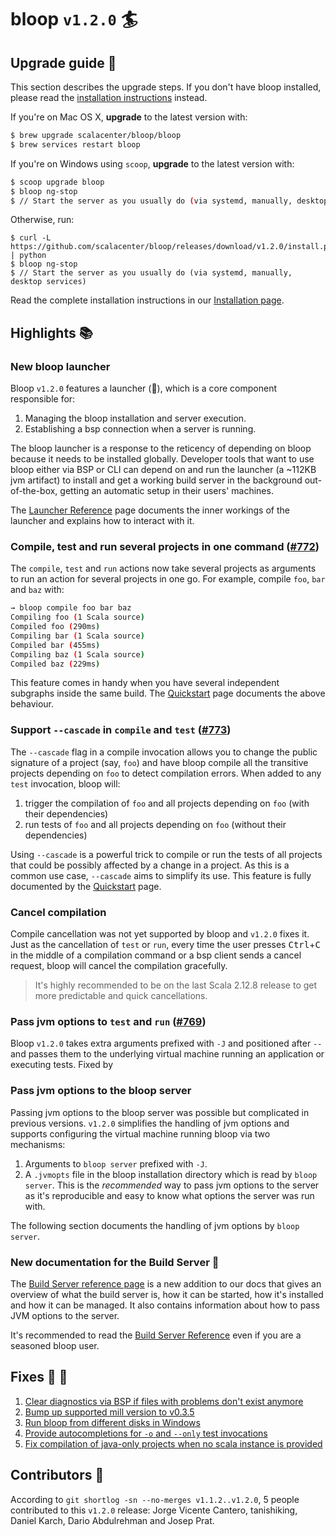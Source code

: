 # bloop `v1.2.0` :surfer:

## Upgrade guide :electric_plug:

This section describes the upgrade steps. If you don't have bloop installed, please read
the [installation instructions][] instead.

If you're on Mac OS X, **upgrade** to the latest version with:

```sh
$ brew upgrade scalacenter/bloop/bloop
$ brew services restart bloop
```

If you're on Windows using `scoop`, **upgrade** to the latest version with:

```sh
$ scoop upgrade bloop
$ bloop ng-stop
$ // Start the server as you usually do (via systemd, manually, desktop services)
```

Otherwise, run:

```
$ curl -L https://github.com/scalacenter/bloop/releases/download/v1.2.0/install.py | python
$ bloop ng-stop
$ // Start the server as you usually do (via systemd, manually, desktop services)
```

Read the complete installation instructions in our [Installation page][installation instructions].

## Highlights :books:

### New bloop launcher

Bloop `v1.2.0` features a launcher (:rocket:), which is a core component responsible for:

1. Managing the bloop installation and server execution.
1. Establishing a bsp connection when a server is running.

The bloop launcher is a response to the reticency of depending on bloop because it needs to be
installed globally. Developer tools that want to use bloop either via BSP or CLI can depend on and
run the launcher (a ~112KB jvm artifact) to install and get a working build server in the background
out-of-the-box, getting an automatic setup in their users' machines.

The [Launcher Reference](https://scalacenter.github.io/bloop/docs/launcher-reference) page documents
the inner workings of the launcher and explains how to interact with it.

### Compile, test and run several projects in one command ([#772](https://github.com/scalacenter/bloop/pull/772))

The `compile`, `test` and `run` actions now take several projects as arguments to run an action for
several projects in one go. For example, compile `foo`, `bar` and `baz` with:

```bash
→ bloop compile foo bar baz
Compiling foo (1 Scala source)
Compiled foo (290ms)
Compiling bar (1 Scala source)
Compiled bar (455ms)
Compiling baz (1 Scala source)
Compiled baz (229ms)
```

This feature comes in handy when you have several independent subgraphs inside the same build. The
[Quickstart](https://scalacenter.github.io/bloop/docs/usage) page documents the above behaviour.

### Support `--cascade` in `compile` and `test` ([#773](https://github.com/scalacenter/bloop/pull/773))

The `--cascade` flag in a compile invocation allows you to change the public signature of a project
(say, `foo`) and have bloop compile all the transitive projects depending on `foo` to detect
compilation errors. When added to any `test` invocation, bloop will:

1. trigger the compilation of `foo` and all projects depending on `foo` (with their dependencies)
1. run tests of `foo` and all projects depending on `foo` (without their dependencies)

Using `--cascade` is a powerful trick to compile or run the tests of all projects that could be
possibly affected by a change in a project. As this is a common use case, `--cascade` aims to
simplify its use. This feature is fully documented by the
[Quickstart](https://scalacenter.github.io/bloop/docs/usage) page.

### Cancel compilation

Compile cancellation was not yet supported by bloop and `v1.2.0` fixes it. Just as the cancellation
of `test` or `run`, every time the user presses <kbd>Ctrl</kbd>+<kbd>C</kbd> in the middle of a
compilation command or a bsp client sends a cancel request, bloop will cancel the compilation
gracefully.

> It's highly recommended to be on the last Scala 2.12.8 release to get more predictable and quick
cancellations.

### Pass jvm options to `test` and `run` ([#769](https://github.com/scalacenter/bloop/pull/769))

Bloop `v1.2.0` takes extra arguments prefixed with `-J` and positioned after `--` and passes them to
the underlying virtual machine running an application or executing tests. Fixed by

### Pass jvm options to the bloop server

Passing jvm options to the bloop server was possible but complicated in previous versions. `v1.2.0`
simplifies the handling of jvm options and supports configuring the virtual machine running bloop
via two mechanisms:

1. Arguments to `bloop server` prefixed with `-J`.
1. A `.jvmopts` file in the bloop installation directory which is read by `bloop server`. This is
   the *recommended* way to pass jvm options to the server as it's reproducible and easy to know
   what options the server was run with.
   
The following section documents the handling of jvm options by `bloop server`.

### New documentation for the Build Server :blue_book:

The [Build Server reference page](https://scalacenter.github.io/bloop/docs/server-reference) is a
new addition to our docs that gives an overview of what the build server is, how it can be started,
how it's installed and how it can be managed. It also contains information about how to pass JVM
options to the server.

It's recommended to read the [Build Server
Reference](https://scalacenter.github.io/bloop/docs/server-reference) even if you are a seasoned
bloop user.

## Fixes :bug: :hammer:

1. [Clear diagnostics via BSP if files with problems don't exist anymore](https://github.com/scalacenter/bloop/pull/767)
1. [Bump up supported mill version to v0.3.5](https://github.com/scalacenter/bloop/pull/768)
1. [Run bloop from different disks in Windows](https://github.com/scalacenter/bloop/pull/771)
1. [Provide autocompletions for `-o` and `--only` test invocations](https://github.com/scalacenter/bloop/pull/749)
1. [Fix compilation of java-only projects when no scala instance is provided](https://github.com/scalacenter/bloop/pull/774)

## Contributors :busts_in_silhouette:

According to `git shortlog -sn --no-merges v1.1.2..v1.2.0`, 5 people contributed to this `v1.2.0`
release: Jorge Vicente Cantero, tanishiking, Daniel Karch, Dario Abdulrehman and Josep Prat.

[installation instructions]: https://scalacenter.github.io/bloop/setup

